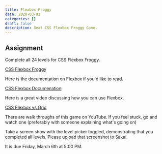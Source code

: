 ```yaml
---
title: Flexbox Froggy
date: 2020-03-02
categories: []
draft: false
description: Beat CSS Flexbox Froggy Game.
---
```


## Assignment

Complete all 24 levels for CSS Flexbox Froggy.

[CSS Flexbox Froggy](https://flexboxfroggy.com/)

Here is the documentation on Flexbox if you'd like to read.

[CSS Flexbox Documenation](https://developer.mozilla.org/en-US/docs/Learn/CSS/CSS_layout/Flexbox)

Here is a great video discussing how you can use Flexbox.

[CSS Flexbox vs Grid](https://www.youtube.com/watch?v=hs3piaN4b5I)

There are walk throughs of this game on YouTube. If you feel stuck, go and watch one (preferably with someone explaining what's going on)

Take a screen show with the level picker toggled, demonstrating that you completed all levels. Please upload that screenshot to Sakai.

It is due Friday, March 6th at 5:00 PM.
